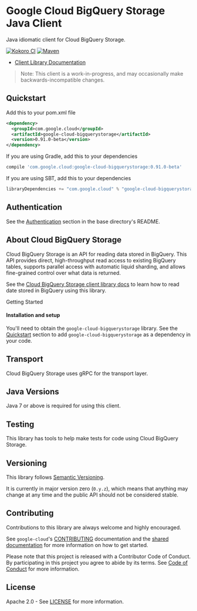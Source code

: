 Google Cloud BigQuery Storage Java Client
==================================

Java idiomatic client for Cloud BigQuery Storage.

[![Kokoro CI](http://storage.googleapis.com/cloud-devrel-public/java/badges/google-cloud-java/master.svg)](http://storage.googleapis.com/cloud-devrel-public/java/badges/google-cloud-java/master.html)
[![Maven](https://img.shields.io/maven-central/v/com.google.cloud/google-cloud-bigquerystorage.svg)]( https://img.shields.io/maven-central/v/com.google.cloud/google-cloud-bigquerystorage.svg)

- [Client Library Documentation][bigquerystorage-client-lib-docs]

> Note: This client is a work-in-progress, and may occasionally
> make backwards-incompatible changes.

Quickstart
----------

[//]: # ({x-version-update-start:google-cloud-bigquerystorage:released})
Add this to your pom.xml file
```xml
<dependency>
  <groupId>com.google.cloud</groupId>
  <artifactId>google-cloud-bigquerystorage</artifactId>
  <version>0.91.0-beta</version>
</dependency>
```
If you are using Gradle, add this to your dependencies
```Groovy
compile 'com.google.cloud:google-cloud-bigquerystorage:0.91.0-beta'
```
If you are using SBT, add this to your dependencies
```Scala
libraryDependencies += "com.google.cloud" % "google-cloud-bigquerystorage" % "0.91.0-beta"
```
[//]: # ({x-version-update-end})

Authentication
--------------

See the [Authentication](https://github.com/googleapis/google-cloud-java#authentication) section in the base directory's README.

About Cloud BigQuery Storage
---------------------

Cloud BigQuery Storage is an API for reading data stored in BigQuery. This API provides direct, high-throughput read
access to existing BigQuery tables, supports parallel access with automatic liquid sharding, and allows fine-grained
control over what data is returned.


See the [Cloud BigQuery Storage client library docs][bigquerystorage-client-lib-docs] to learn how to read date stored
in BigQuery using this library.

Getting Started

#### Installation and setup
You'll need to obtain the `google-cloud-bigquerystorage` library.  See the [Quickstart](#quickstart) section
to add `google-cloud-bigquerystorage` as a dependency in your code.

Transport
---------
Cloud BigQuery Storage uses gRPC for the transport layer.

Java Versions
-------------

Java 7 or above is required for using this client.

Testing
-------

This library has tools to help make tests for code using Cloud BigQuery Storage.

Versioning
----------

This library follows [Semantic Versioning](http://semver.org/).

It is currently in major version zero (``0.y.z``), which means that anything
may change at any time and the public API should not be considered
stable.

Contributing
------------

Contributions to this library are always welcome and highly encouraged.

See `google-cloud`'s [CONTRIBUTING] documentation and the [shared documentation](https://github.com/googleapis/google-cloud-common/blob/master/contributing/readme.md#how-to-contribute-to-gcloud) for more information on how to get started.

Please note that this project is released with a Contributor Code of Conduct. By participating in this project you agree to abide by its terms. See [Code of Conduct][code-of-conduct] for more information.

License
-------

Apache 2.0 - See [LICENSE] for more information.


[CONTRIBUTING]:https://github.com/googleapis/google-cloud-java/blob/master/CONTRIBUTING.md
[code-of-conduct]:https://github.com/googleapis/google-cloud-java/blob/master/CODE_OF_CONDUCT.md#contributor-code-of-conduct
[LICENSE]: https://github.com/googleapis/google-cloud-java/blob/master/LICENSE

[bigquerystorage-client-lib-docs]: https://googleapis.github.io/google-cloud-java/google-cloud-clients/apidocs/index.html?com/google/cloud/bigquery/storage/v1beta1/package-summary.html
